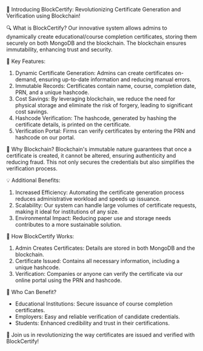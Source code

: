 🔗 Introducing BlockCertify: Revolutionizing Certificate Generation and Verification using Blockchain!

🔍 What is BlockCertify?
Our innovative system allows admins to dynamically create educational/course completion certificates, storing them securely on both MongoDB and the blockchain. The blockchain ensures immutability, enhancing trust and security.

📜 Key Features:
1. Dynamic Certificate Generation: Admins can create certificates on-demand, ensuring up-to-date information and reducing manual errors.
2. Immutable Records: Certificates contain name, course, completion date, PRN, and a unique hashcode.
3. Cost Savings: By leveraging blockchain, we reduce the need for physical storage and eliminate the risk of forgery, leading to significant cost savings.
4. Hashcode Verification: The hashcode, generated by hashing the certificate details, is printed on the certificate.
5. Verification Portal: Firms can verify certificates by entering the PRN and hashcode on our portal.

🌟 Why Blockchain?
Blockchain's immutable nature guarantees that once a certificate is created, it cannot be altered, ensuring authenticity and reducing fraud. This not only secures the credentials but also simplifies the verification process.

💡 Additional Benefits:
1. Increased Efficiency: Automating the certificate generation process reduces administrative workload and speeds up issuance.
2. Scalability: Our system can handle large volumes of certificate requests, making it ideal for institutions of any size.
3. Environmental Impact: Reducing paper use and storage needs contributes to a more sustainable solution.

🔗 How BlockCertify Works:
1. Admin Creates Certificates: Details are stored in both MongoDB and the blockchain.
2. Certificate Issued: Contains all necessary information, including a unique hashcode.
3. Verification: Companies or anyone can verify the certificate via our online portal using the PRN and hashcode.

👥 Who Can Benefit?
- Educational Institutions: Secure issuance of course completion certificates.
- Employers: Easy and reliable verification of candidate credentials.
- Students: Enhanced credibility and trust in their certifications.

📢 Join us in revolutionizing the way certificates are issued and verified with BlockCertify!
